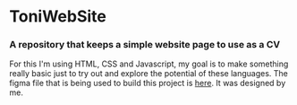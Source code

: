 # ToniWebSite
### A repository that keeps a simple website page to use as a CV
For this I'm using HTML, CSS and Javascript, my goal is to make something really basic just to try out and explore the potential of these languages.
The figma file that is being used to build this project is [here](https://www.figma.com/design/jdQgjVoqWlPdfBjEamUYmx/toni?node-id=3-235&t=atFaaFfDp4xnJVDP-1). It was designed by me.
